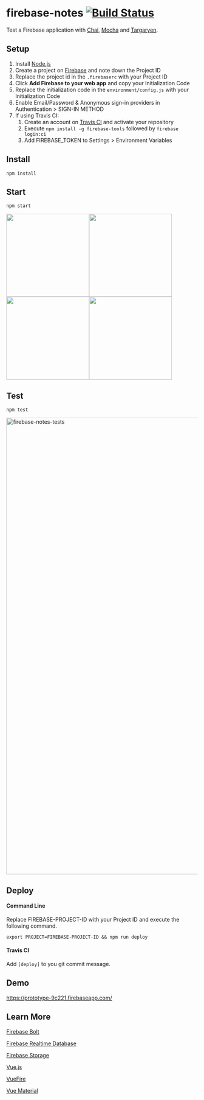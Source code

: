 # firebase-notes [![Build Status](https://travis-ci.org/RomansBermans/firebase-notes.svg?branch=master)](https://travis-ci.org/RomansBermans/firebase-notes)

Test a Firebase application with [Chai](http://chaijs.com/), [Mocha](https://mochajs.org/) and [Targaryen](https://github.com/goldibex/targaryen).

## Setup
1. Install [Node.js](https://nodejs.org/en/download/)
2. Create a project on [Firebase](https://console.firebase.google.com/) and note down the Project ID
3. Replace the project id in the `.firebaserc` with your Project ID
4. Click **Add Firebase to your web app** and copy your Initialization Code
5. Replace the initialization code in the `environment/config.js` with your Initialization Code
6. Enable Email/Password & Anonymous sign-in providers in Authentication > SIGN-IN METHOD 
7. If using Travis CI:
    1. Create an account on [Travis CI](https://travis-ci.org/) and activate your repository
    2. Execute `npm install -g firebase-tools` followed by `firebase login:ci`
    3. Add FIREBASE_TOKEN to Settings > Environment Variables

## Install
```
npm install
```
## Start
```
npm start
```
<img width="218" src="https://cloud.githubusercontent.com/assets/358467/22717273/028426fe-ed92-11e6-8bf6-e1e3a96a94f7.png" /><img width="218" src="https://cloud.githubusercontent.com/assets/358467/22717329/5b67b2ae-ed92-11e6-9f92-dc786467044f.png" /><img width="218" src="https://cloud.githubusercontent.com/assets/358467/22717270/027db076-ed92-11e6-8979-87ed46122f2d.png" /><img width="218" src="https://cloud.githubusercontent.com/assets/358467/25335230/75addd96-28f2-11e7-8d9c-06f3348f8149.png" />

## Test
```
npm test
```
<img width="1200" alt="firebase-notes-tests" src="https://cloud.githubusercontent.com/assets/358467/22717022/992c39ea-ed90-11e6-86bc-fe4d3526f90f.png">

## Deploy

#### Command Line
Replace FIREBASE-PROJECT-ID with your Project ID and execute the following command.
```
export PROJECT=FIREBASE-PROJECT-ID && npm run deploy
```

#### Travis CI
Add `[deploy]` to you git commit message.

## Demo
https://prototype-9c221.firebaseapp.com/

## Learn More

[Firebase Bolt](https://github.com/firebase/bolt)

[Firebase Realtime Database](https://firebase.google.com/docs/database/)

[Firebase Storage](https://firebase.google.com/docs/storage/)

[Vue.js](https://vuejs.org/)

[VueFire](https://github.com/vuejs/vuefire)

[Vue Material](https://vuematerial.github.io/)
